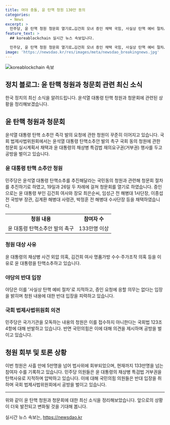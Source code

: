 ```yaml
---
title: 여야 충돌, 윤 탄핵 청원 130만 동의
categories:
  - News
excerpt: >
  민주당, 윤 탄핵 청원 청문회 열기로…김건희 모녀 증인 채택 국힘, 사실상 탄핵 예비 절차… 국회 법사위, 탄핵 관련 청문회 계획서 채택 - 민주당은 윤석열 대통령 탄핵소추 청원과 관련해 청문회 절차를 추진하기로 하고, 증인으로 윤 대통령 부인과 모녀 등을 채택했다. 국민의힘은 사실상 탄핵 예비 절차라며 증인 요청에 응할 의무는 없다고 주장했다. 청원은 윤 대통령의 외압 의혹 등을 이유로 윤 대통령을 탄핵소추해 달라는 내용이며, 133만명을 넘는 참여자가 있다.
feature_text: >
  ## koreablockchain 실시간 뉴스 속보입니다.

  민주당, 윤 탄핵 청원 청문회 열기로…김건희 모녀 증인 채택 국힘, 사실상 탄핵 예비 절차… 국회 법사위, 탄핵 관련 청문회 계획서 채택 - 민주당은 윤석열 대통령 탄핵소추 청원과 관련해 청문회 절차를 추진하기로 하고, 증인으로 윤 대통령 부인과 모녀 등을 채택했다. 국민의힘은 사실상 탄핵 예비 절차라며 증인 요청에 응할 의무는 없다고 주장했다. 청원은 윤 대통령의 외압 의혹 등을 이유로 윤 대통령을 탄핵소추해 달라는 내용이며, 133만명을 넘는 참여자가 있다.
image: 'https://newsdao.kr/res/images/meta/newsdao_breakingnews.jpg'
---
```


<p><img src="https://newsdao.kr/res/images/meta/newsdao_breakingnews.jpg" alt="koreablockchain 속보" /></p>

<h2 data-ke-size="size26">정치 블로그: 윤 탄핵 청원과 청문회 관련 최신 소식</h2>

<p data-ke-size="size16">한국 정치의 최신 소식을 알려드립니다. 윤석열 대통령 탄핵 청원과 청문회에 관련된 상황을 정리해보겠습니다.</p>

<h2 data-ke-size="size24">윤 탄핵 청원과 청문회</h2>

<p data-ke-size="size16">윤석열 대통령 탄핵 소추안 즉각 발의 요청에 관한 청원이 꾸준히 이어지고 있습니다. 국회 법제사법위원회에서는 윤석열 대통령 탄핵소추안 발의 촉구 국회 동의 청원에 관한 청문회 실시계획서 채택과 윤 대통령의 채상병 특검법 재의요구권(거부권) 행사를 두고 공방을 벌이고 있습니다.</p>

<h3 data-ke-size="size22">윤 대통령 탄핵 소추안 청원</h3>

<p data-ke-size="size16">민주당은 윤석열 대통령 탄핵소추를 추진해달라는 국민동의 청원과 관련해 청문회 절차를 추진하기로 하였고, 19일과 26일 두 차례에 걸쳐 청문회를 열기로 하였습니다. 증인으로는 윤 대통령 부인 김건희 여사와 장모 최은순씨, 임성근 전 해병대 1사단장, 이종섭 전 국방부 장관, 김계환 해병대 사령관, 박정훈 전 해병대 수사단장 등을 채택하였습니다.</p>

<table>
  <tr>
    <td style="text-align: center; height: 17px;"><b>청원 내용</b></td>
    <td style="text-align: center; height: 17px;"><b>참여자 수</b></td>
  </tr>
  <tr>
    <td style="text-align: center; height: 17px;">윤 대통령 탄핵소추안 발의 촉구</td>
    <td style="text-align: center; height: 17px;">133만명 이상</td>
  </tr>
</table>

<h3 data-ke-size="size22">청원 대상 사유</h3>

<p data-ke-size="size16">윤 대통령의 채상병 사건 외압 의혹, 김건희 여사 명품가방 수수·주가조작 의혹 등을 이유로 윤 대통령을 탄핵소추하고 있습니다.</p>

<h3 data-ke-size="size22">야당의 반대 입장</h3>

<p data-ke-size="size16">야당은 이를 '사실상 탄핵 예비 절차'로 지적하고, 증인 요청에 응할 의무는 없다는 입장을 밝히며 청원 내용에 대한 반대 입장을 피력하고 있습니다.</p>

<h3 data-ke-size="size22">국회 법제사법위원회 의견</h3>

<p data-ke-size="size16">민주당은 국가기관을 모독하는 내용의 청원은 이를 접수하지 아니한다는 국회법 123조 4항에 대해 반발하고 있습니다. 반면 국민의힘은 이에 대해 의견을 제시하며 공방을 벌이고 있습니다.</p>

<h2 data-ke-size="size24">청원 회부 및 토론 상황</h2>

<p data-ke-size="size16">이번 청원은 사흘 만에 5만명을 넘어 법사위에 회부되었으며, 현재까지 133만명을 넘는 참여자 수를 기록하고 있습니다. 민주당 의원들은 윤 대통령의 채상병 특검법 거부권을 탄핵사유로 지적하며 압박하고 있습니다. 이에 대해 국민의힘 의원들은 반대 입장을 취하며 국회 법제사법위원회에서 공방을 벌이고 있습니다.</p>

<hr>

<p data-ke-size="size16">위와 같이 윤 탄핵 청원과 청문회에 대한 최신 소식을 정리해보았습니다. 앞으로의 상황이 더욱 발전되고 변화될 것을 기대해 봅니다.</p>
실시간 뉴스 속보는, <a href="https://newsdao.kr" rel="dofollow">https://newsdao.kr</a>


